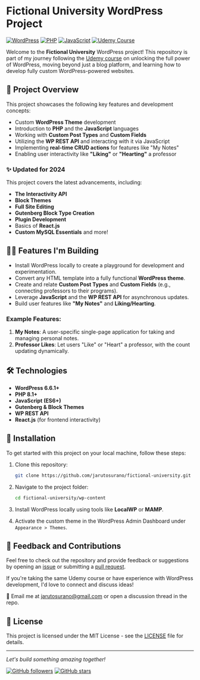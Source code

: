 # Fictional University WordPress Project

[![WordPress](https://img.shields.io/badge/WordPress-6.6.1+-blue.svg)](https://wordpress.org/)
[![PHP](https://img.shields.io/badge/PHP-8.1+-blue.svg)](https://www.php.net/)
[![JavaScript](https://img.shields.io/badge/JavaScript-ES6+-yellow.svg)](https://developer.mozilla.org/en-US/docs/Web/JavaScript)
[![Udemy Course](https://img.shields.io/badge/Udemy-Course-blue)](https://www.udemy.com/course/become-a-wordpress-developer-php-javascript/)

Welcome to the **Fictional University** WordPress project! This repository is part of my journey following the [Udemy course](https://www.udemy.com/course/become-a-wordpress-developer-php-javascript/) on unlocking the full power of WordPress, moving beyond just a blog platform, and learning how to develop fully custom WordPress-powered websites.

## 🚀 Project Overview

This project showcases the following key features and development concepts:

- Custom **WordPress Theme** development
- Introduction to **PHP** and the **JavaScript** languages
- Working with **Custom Post Types** and **Custom Fields**
- Utilizing the **WP REST API** and interacting with it via JavaScript
- Implementing **real-time CRUD actions** for features like "My Notes"
- Enabling user interactivity like **"Liking"** or **"Hearting"** a professor

### ✨ Updated for 2024
This project covers the latest advancements, including:
- **The Interactivity API**
- **Block Themes**
- **Full Site Editing**
- **Gutenberg Block Type Creation**
- **Plugin Development**
- Basics of **React.js**
- **Custom MySQL Essentials** and more!

## 🧑‍💻 Features I'm Building

- Install WordPress locally to create a playground for development and experimentation.
- Convert any HTML template into a fully functional **WordPress theme**.
- Create and relate **Custom Post Types** and **Custom Fields** (e.g., connecting professors to their programs).
- Leverage **JavaScript** and the **WP REST API** for asynchronous updates.
- Build user features like **"My Notes"** and **Liking/Hearting**.

### Example Features:
1. **My Notes**: A user-specific single-page application for taking and managing personal notes.
2. **Professor Likes**: Let users "Like" or "Heart" a professor, with the count updating dynamically.

## 🛠️ Technologies

- **WordPress 6.6.1+**
- **PHP 8.1+**
- **JavaScript (ES6+)**
- **Gutenberg & Block Themes**
- **WP REST API**
- **React.js** (for frontend interactivity)

## 🔧 Installation

To get started with this project on your local machine, follow these steps:

1. Clone this repository:
    ```bash
    git clone https://github.com/jarutosurano/fictional-university.git
    ```
2. Navigate to the project folder:
    ```bash
    cd fictional-university/wp-content
    ```
3. Install WordPress locally using tools like **LocalWP** or **MAMP**.

4. Activate the custom theme in the WordPress Admin Dashboard under `Appearance > Themes`.

## 💬 Feedback and Contributions

Feel free to check out the repository and provide feedback or suggestions by opening an [issue](https://github.com/jarutosurano/fictional-university/issues) or submitting a [pull request](https://github.com/jarutosurano/fictional-university/pulls).

If you're taking the same Udemy course or have experience with WordPress development, I'd love to connect and discuss ideas!

📧 Email me at [jarutosurano@gmail.com](mailto:jarutosurano@gmail.com) or open a discussion thread in the repo.

## 📖 License

This project is licensed under the MIT License - see the [LICENSE](LICENSE) file for details.

---

*Let's build something amazing together!*

[![GitHub followers](https://img.shields.io/github/followers/jarutosurano.svg?style=social&label=Follow)](https://github.com/jarutosurano/)
[![GitHub stars](https://img.shields.io/github/stars/jarutosurano/fictional-university.svg?style=social&label=Star)](https://github.com/jarutosurano/fictional-university)
